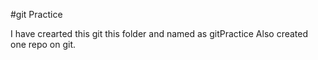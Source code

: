 #git Practice

I have crearted this git this folder and named as gitPractice
Also created one repo on git.
